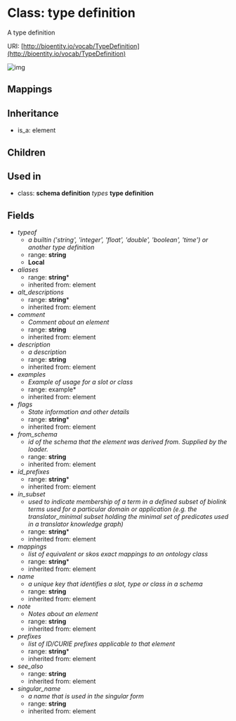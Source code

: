 # Class: type definition


A type definition

URI: [http://bioentity.io/vocab/TypeDefinition](http://bioentity.io/vocab/TypeDefinition)

![img](http://yuml.me/diagram/nofunky;dir:TB/class/\[TypeDefinition|typeof:string%20%3F;name(i):string;singular_name(i):string%20%3F;description(i):string%20%3F;note(i):string%20%3F;comment(i):string%20%3F;see_also(i):string%20%3F;flags(i):string%20*;prefixes(i):string%20*;aliases(i):string%20*;mappings(i):string%20*;id_prefixes(i):string%20*;in_subset(i):string%20*;from_schema(i):string%20%3F;alt_descriptions(i):string%20*]++-%20examples(i)%20*>\[Example],%20\[SchemaDefinition]++-%20types(i)%20*>\[TypeDefinition],%20\[Element]^-\[TypeDefinition])
## Mappings

## Inheritance

 *  is_a: element
## Children

## Used in

 *  class: **schema definition** *types* **type definition**
## Fields

 * _typeof_
    * _a builtin ('string', 'integer', 'float', 'double', 'boolean', 'time') or another type definition_
    * range: **string**
    * __Local__
 * _aliases_
    * range: **string***
    * inherited from: element
 * _alt_descriptions_
    * range: **string***
    * inherited from: element
 * _comment_
    * _Comment about an element_
    * range: **string**
    * inherited from: element
 * _description_
    * _a description_
    * range: **string**
    * inherited from: element
 * _examples_
    * _Example of usage for a slot or class_
    * range: example*
    * inherited from: element
 * _flags_
    * _State information and other details_
    * range: **string***
    * inherited from: element
 * _from_schema_
    * _id of the schema that the element was derived from.  Supplied by the loader._
    * range: **string**
    * inherited from: element
 * _id_prefixes_
    * range: **string***
    * inherited from: element
 * _in_subset_
    * _used to indicate membership of a term in a defined subset of biolink terms used for a particular domain or application (e.g. the translator_minimal subset holding the minimal set of predicates used in a translator knowledge graph)_
    * range: **string***
    * inherited from: element
 * _mappings_
    * _list of equivalent or skos exact mappings to an ontology class_
    * range: **string***
    * inherited from: element
 * _name_
    * _a unique key that identifies a slot, type or class in a schema_
    * range: **string**
    * inherited from: element
 * _note_
    * _Notes about an element_
    * range: **string**
    * inherited from: element
 * _prefixes_
    * _list of ID/CURIE prefixes applicable to that element_
    * range: **string***
    * inherited from: element
 * _see_also_
    * range: **string**
    * inherited from: element
 * _singular_name_
    * _a name that is used in the singular form_
    * range: **string**
    * inherited from: element
